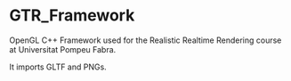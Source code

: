 # GTR_Framework
OpenGL C++ Framework used for the Realistic Realtime Rendering course at Universitat Pompeu Fabra.

It imports GLTF and PNGs.
